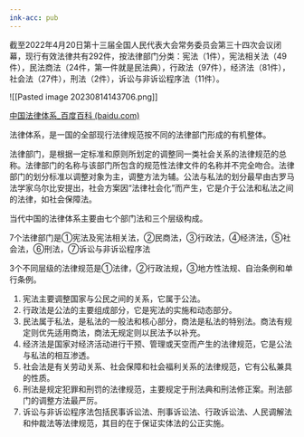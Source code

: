 ```yaml
---
ink-acc: pub
---
```


截至2022年4月20日第十三届全国人民代表大会常务委员会第三十四次会议闭幕，现行有效法律共有292件，按法律部门分类：宪法（1件），宪法相关法（49件），民法商法（24件，第一件就是民法典），行政法（97件），经济法（81件），社会法（27件），刑法（2件），诉讼与非诉讼程序法（11件）。

![[Pasted image 20230814143706.png]]

[中国法律体系_百度百科 (baidu.com)](https://baike.baidu.com/item/%E4%B8%AD%E5%9B%BD%E6%B3%95%E5%BE%8B%E4%BD%93%E7%B3%BB/3376674)

法律体系，是一国的全部现行法律规范按不同的法律部门形成的有机整体。

法律部门，是根据一定标准和原则所划定的调整同一类社会关系的法律规范的总称。法律部门的名称与该部门所包含的规范性法律文件的名称并不完全吻合。法律部门的划分标准以调整对象为主，调整方法为辅。公法与私法的划分最早由古罗马法学家乌尔比安提出，社会方案因“法律社会化”而产生，它是介于公法和私法之间的法律，如社会保障法。

当代中国的法律体系主要由七个部门法和三个层级构成。

7个法律部门是①宪法及宪法相关法，②民商法，③行政法，④经济法，⑤社会法，⑥刑法，⑦诉讼与非诉讼程序法

3个不同层级的法律规范是①法律，②行政法规，③地方性法规、自治条例和单行条例。

1. 宪法主要调整国家与公民之间的关系，它属于公法。
2. 行政法是公法的主要组成部分，它是宪法的实施和动态部分。
3. 民法属于私法，是私法的一般法和核心部分，商法是私法的特别法。商法有规定则优先适用商法，商法无规定则以民法予以补充。
4. 经济法是国家对经济活动进行干预、管理或天空而产生的法律规范，它是公法与私法的相互渗透。
5. 社会法是有关劳动关系、社会保障和社会福利关系的法律规范，它有公私兼具的性质。
6. 刑法是规定犯罪和刑罚的法律规范，主要规定于刑法典和刑法修正案。刑法部门的调整方法最严厉。
7. 诉讼与非诉讼程序法包括民事诉讼法、刑事诉讼法、行政诉讼法、人民调解法和仲裁法等法律规范，其目的在于保证实体法的公正实施。